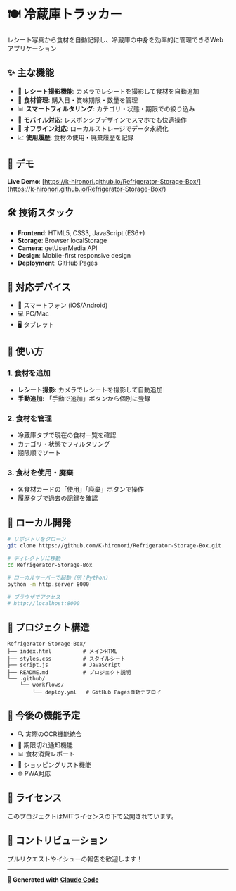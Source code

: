 # 🍽️ 冷蔵庫トラッカー

レシート写真から食材を自動記録し、冷蔵庫の中身を効率的に管理できるWebアプリケーション

## ✨ 主な機能

- 📸 **レシート撮影機能**: カメラでレシートを撮影して食材を自動追加
- 🍎 **食材管理**: 購入日・賞味期限・数量を管理
- 📊 **スマートフィルタリング**: カテゴリ・状態・期限での絞り込み
- 📱 **モバイル対応**: レスポンシブデザインでスマホでも快適操作
- 💾 **オフライン対応**: ローカルストレージでデータ永続化
- 📈 **使用履歴**: 食材の使用・廃棄履歴を記録

## 🚀 デモ

**Live Demo**: [https://k-hironori.github.io/Refrigerator-Storage-Box/](https://k-hironori.github.io/Refrigerator-Storage-Box/)

## 🛠️ 技術スタック

- **Frontend**: HTML5, CSS3, JavaScript (ES6+)
- **Storage**: Browser localStorage
- **Camera**: getUserMedia API
- **Design**: Mobile-first responsive design
- **Deployment**: GitHub Pages

## 📱 対応デバイス

- 📱 スマートフォン (iOS/Android)
- 💻 PC/Mac
- 🖥️ タブレット

## 🎯 使い方

### 1. 食材を追加
- **レシート撮影**: カメラでレシートを撮影して自動追加
- **手動追加**: 「手動で追加」ボタンから個別に登録

### 2. 食材を管理
- 冷蔵庫タブで現在の食材一覧を確認
- カテゴリ・状態でフィルタリング
- 期限順でソート

### 3. 食材を使用・廃棄
- 各食材カードの「使用」「廃棄」ボタンで操作
- 履歴タブで過去の記録を確認

## 🔧 ローカル開発

```bash
# リポジトリをクローン
git clone https://github.com/K-hironori/Refrigerator-Storage-Box.git

# ディレクトリに移動
cd Refrigerator-Storage-Box

# ローカルサーバーで起動（例：Python）
python -m http.server 8000

# ブラウザでアクセス
# http://localhost:8000
```

## 📂 プロジェクト構造

```
Refrigerator-Storage-Box/
├── index.html          # メインHTML
├── styles.css          # スタイルシート
├── script.js           # JavaScript
├── README.md           # プロジェクト説明
└── .github/
    └── workflows/
        └── deploy.yml   # GitHub Pages自動デプロイ
```

## 🔮 今後の機能予定

- 🔍 実際のOCR機能統合
- 🔔 期限切れ通知機能
- 📊 食材消費レポート
- 🛒 ショッピングリスト機能
- 🌐 PWA対応

## 📄 ライセンス

このプロジェクトはMITライセンスの下で公開されています。

## 🤝 コントリビューション

プルリクエストやイシューの報告を歓迎します！

---

**🤖 Generated with [Claude Code](https://claude.ai/code)**